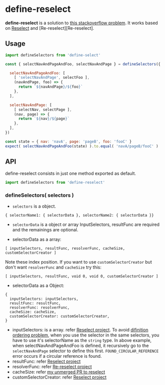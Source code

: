 # define-reselect

**define-reselect** is a solution to [this stackoverflow problem][question]. It works based on [Reselect][Reselect] and [Re-reselect][Re-reselect].

## Usage

```js
import defineSelectors from 'define-select'

const { selectNavAndPageAndFoo, selectNavAndPage } = defineSelectors({

  selectNavAndPageAndFoo: [
    [ 'selectNavAndPage', selectFoo ],
    (navAndPage, foo) => {
      return `${navAndPage}/${foo}`
    },
  ],

  selectNavAndPage: [
    [ selectNav, selectPage ],
    (nav, page) => {
      return `${nav}/${page}`
    },
  ],
})

const state = { nav: 'navA', page: 'pageB', foo: 'fooC' }
expect( selectNavAndPageAndFoo(state) ).to.equal( 'navA/pageB/fooC' )   // pass
```

## API
define-reselect consists in just one method exported as default.

```js
import defineSelectors from 'define-reselect'
```

### defineSelectors( selectors )

- `selectors` is a object.
```
{ selectorName1: { selectorData }, selectorName2: { selectorData }}
```

- `selectorData` is a object or array
InputSelectors, resultFunc are required and the remainings are optional.

- selectorData as a array: 
```
[ inputSelectors, resultFunc, resolverFunc, cacheSize, customSelectorCreator ]
```
Note these index position. If you want to use `customSelectorCreator` but don't want `resolverFunc` and `cacheSize` try this:

```
[ inputSelectors, resultFunc, void 0, void 0, customSelectorCreator ]
```

- selectorData as a Object:
```
{
  inputSelectors: inputSelectors,
  resultFunc: resultFunc,
  resolverFunc: resolverFunc,
  cacheSize: cacheSize,
  customSelectorCreator: customSelectorCreator,
}
```

 - inputSelectors: is a array. refer [Reselect project][reselect]. To avoid [difinition ordering problem][question], when you use the selector in the same selectors, you have to use it's selectorName as the `string` type. In above example, when selectNavAndPageAndFoo is defined, it recursively go to the `selectNavAndPage` selector to define this first. `FOUND_CIRCULAR_REFERENCE` error occurs if a circular reference is found.
 - resultFunc: refer [Reselect project][reselect]
 - resolverFunc: refer [Re-reselect project][reReselect]
 - cacheSize: refer [my unmerged PR to reselect][myPR]
 - customSelectorCreator: refer [Reselect project][reselect]



[reselect]: https://github.com/reactjs/reselect
[reReselect]: https://github.com/toomuchdesign/re-reselect
[question]: http://stackoverflow.com/questions/43288495/how-to-ignore-ordering-of-reselect-selectors-when-composing-selectors
[myPR]: https://github.com/reactjs/reselect/pull/210
